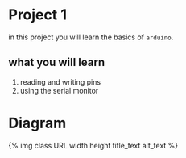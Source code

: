 # Project 1

in this project you will learn the basics of `arduino`.



## what you will learn 
1. reading and writing pins
2. using the serial monitor

# Diagram
{% img class URL width height title_text alt_text %}